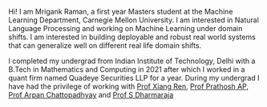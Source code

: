 Hi! I am Mrigank Raman, a first year Masters student at the Machine Learning Department, Carnegie Mellon University. I am interested in Natural Language Processing and working on Machine Learning under domain shifts. I am interested in building deployable and robust real world systems that can generalize well on different real life domain shifts.

I completed my undergrad from Indian Institute of Technology, Delhi with a B.Tech in Mathematics and Computing in 2021 after which I worked in a quant firm named Quadeye Securities LLP for a year. During my undergrad I have had the privilege of working with [Prof Xiang Ren](https://shanzhenren.github.io/), [Prof Prathosh AP](https://sites.google.com/view/prathosh/home?authuser=0), [Prof Arpan Chattopadhyay](https://sites.google.com/site/arpanchattop/home?authuser=0) and [Prof S Dharmaraja](https://web.iitd.ac.in/~dharmar/)




